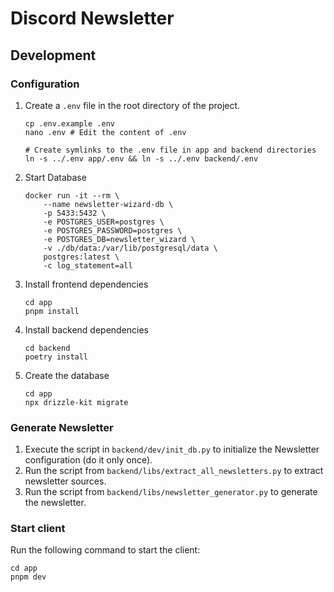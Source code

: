 # Discord Newsletter

## Development

### Configuration

1. Create a `.env` file in the root directory of the project.
    ```shell
    cp .env.example .env
    nano .env # Edit the content of .env
    
    # Create symlinks to the .env file in app and backend directories
    ln -s ../.env app/.env && ln -s ../.env backend/.env
    ```
2. Start Database
    ```
    docker run -it --rm \
        --name newsletter-wizard-db \
        -p 5433:5432 \
        -e POSTGRES_USER=postgres \
        -e POSTGRES_PASSWORD=postgres \
        -e POSTGRES_DB=newsletter_wizard \
        -v ./db/data:/var/lib/postgresql/data \
        postgres:latest \
        -c log_statement=all
    ```
3. Install frontend dependencies
    ```shell
    cd app
    pnpm install
    ```
4. Install backend dependencies
    ```shell
    cd backend
    poetry install
    ```
5. Create the database
    ```shell
    cd app
    npx drizzle-kit migrate
    ```

### Generate Newsletter

1. Execute the script in `backend/dev/init_db.py` to initialize the Newsletter configuration (do it only once).
2. Run the script from `backend/libs/extract_all_newsletters.py` to extract newsletter sources.
3. Run the script from `backend/libs/newsletter_generator.py` to generate the newsletter.

### Start client

Run the following command to start the client:
```shell
cd app
pnpm dev
```